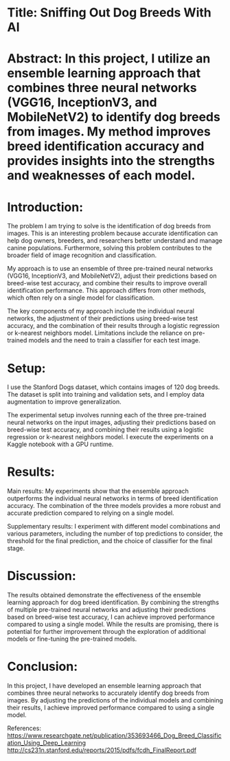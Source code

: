 # Title: Sniffing Out Dog Breeds With AI

# Abstract: In this project, I utilize an ensemble learning approach that combines three neural networks (VGG16, InceptionV3, and MobileNetV2) to identify dog breeds from images. My method improves breed identification accuracy and provides insights into the strengths and weaknesses of each model.



# Introduction:
The problem I am trying to solve is the identification of dog breeds from images. This is an interesting problem because accurate identification can help dog owners, breeders, and researchers better understand and manage canine populations. Furthermore, solving this problem contributes to the broader field of image recognition and classification.

My approach is to use an ensemble of three pre-trained neural networks (VGG16, InceptionV3, and MobileNetV2), adjust their predictions based on breed-wise test accuracy, and combine their results to improve overall identification performance. This approach differs from other methods, which often rely on a single model for classification.

The key components of my approach include the individual neural networks, the adjustment of their predictions using breed-wise test accuracy, and the combination of their results through a logistic regression or k-nearest neighbors model. Limitations include the reliance on pre-trained models and the need to train a classifier for each test image.

# Setup:
I use the Stanford Dogs dataset, which contains images of 120 dog breeds. The dataset is split into training and validation sets, and I employ data augmentation to improve generalization.

The experimental setup involves running each of the three pre-trained neural networks on the input images, adjusting their predictions based on breed-wise test accuracy, and combining their results using a logistic regression or k-nearest neighbors model. I execute the experiments on a Kaggle notebook with a GPU runtime.

# Results:
Main results: My experiments show that the ensemble approach outperforms the individual neural networks in terms of breed identification accuracy. The combination of the three models provides a more robust and accurate prediction compared to relying on a single model.

Supplementary results: I experiment with different model combinations and various parameters, including the number of top predictions to consider, the threshold for the final prediction, and the choice of classifier for the final stage.

# Discussion:
The results obtained demonstrate the effectiveness of the ensemble learning approach for dog breed identification. By combining the strengths of multiple pre-trained neural networks and adjusting their predictions based on breed-wise test accuracy, I can achieve improved performance compared to using a single model. While the results are promising, there is potential for further improvement through the exploration of additional models or fine-tuning the pre-trained models.

# Conclusion:
In this project, I have developed an ensemble learning approach that combines three neural networks to accurately identify dog breeds from images. By adjusting the predictions of the individual models and combining their results, I achieve improved performance compared to using a single model.

References:
https://www.researchgate.net/publication/353693466_Dog_Breed_Classification_Using_Deep_Learning
http://cs231n.stanford.edu/reports/2015/pdfs/fcdh_FinalReport.pdf

